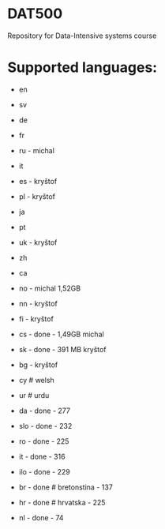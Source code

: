 DAT500
======

Repository for Data-Intensive systems course

Supported languages:
======

- en
- sv
- de
- fr
- ru - michal
- it
- es - kryštof
- pl - kryštof
- ja
- pt
- uk - kryštof
- zh
- ca
- no - michal 1,52GB
- nn - kryštof
- fi - kryštof
- cs - done - 1,49GB michal 
- sk - done - 391 MB kryštof
- bg - kryštof
- cy # welsh
- ur # urdu 

- da - done - 277
- slo - done - 232
- ro - done - 225
- it - done - 316
- ilo - done - 229
- br - done # bretonstina - 137
- hr - done # hrvatska - 225
- nl - done - 74

